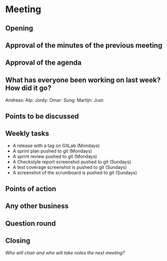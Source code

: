 # Meeting

## Opening

## Approval of the minutes of the previous meeting

## Approval of the agenda

## What has everyone been working on last week? How did it go?
Andreas:
Alp:
Jordy:
Omar:
Sung:
Martijn:
Just:

## Points to be discussed

## Weekly tasks
* A release with a tag on GitLab (Mondays)
* A sprint plan pushed to git (Mondays)
* A sprint review pushed to git (Mondays)
* A Checkstyle report screenshot pushed to git (Sundays)
* A test coverage screenshot is pushed to git (Sundays)
* A screenshot of the scrumboard is pushed to git (Sundays)

## Points of action

## Any other business

## Question round

## Closing
*Who will chair and who will take notes the next meeting?*
